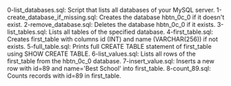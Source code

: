 0-list_databases.sql: Script that lists all databases of your MySQL server.
1-create_database_if_missing.sql: Creates the database hbtn_0c_0 if it doesn't exist.
2-remove_database.sql: Deletes the database hbtn_0c_0 if it exists.
3-list_tables.sql: Lists all tables of the specified database.
4-first_table.sql: Creates first_table with columns id (INT) and name (VARCHAR(256)) if not exists.
5-full_table.sql: Prints full CREATE TABLE statement of first_table using SHOW CREATE TABLE.
6-list_values.sql: Lists all rows of the first_table from the hbtn_0c_0 database.
7-insert_value.sql: Inserts a new row with id=89 and name='Best School' into first_table.
8-count_89.sql: Counts records with id=89 in first_table.
